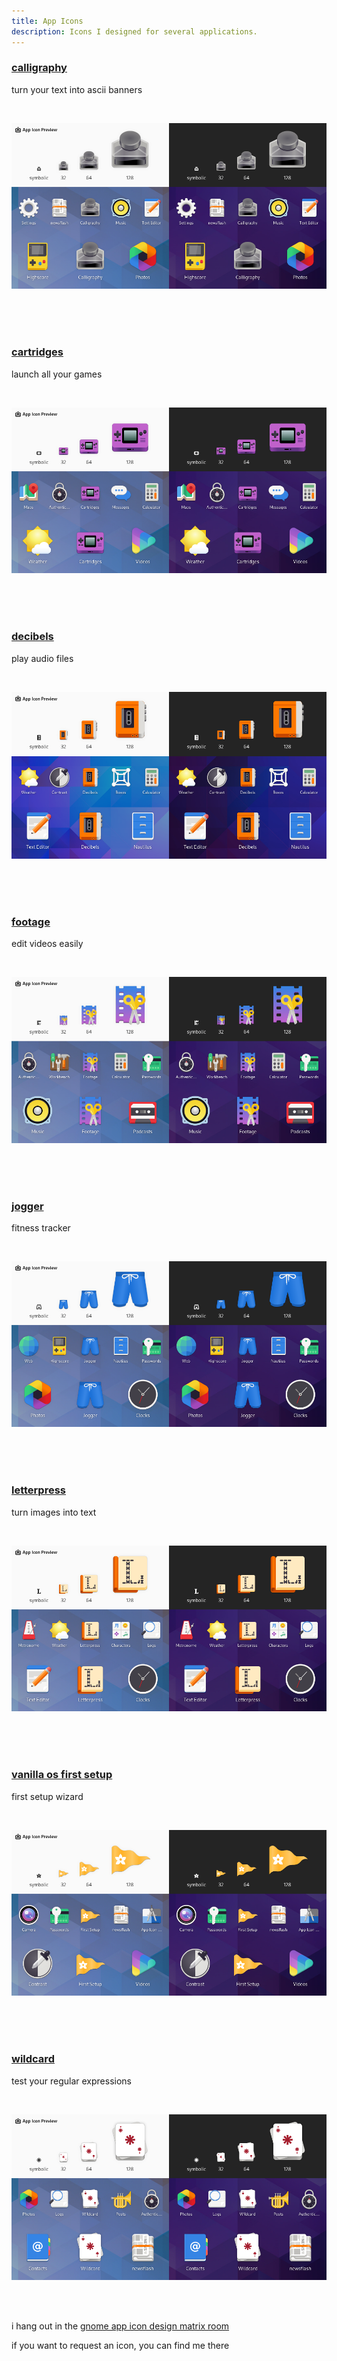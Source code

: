 ```yaml
---
title: App Icons
description: Icons I designed for several applications.
---
```


### [calligraphy](https://gitlab.com/gregorni/Calligraphy)
turn your text into ascii banners

<br>

![app icon preview](/images/calligraphy-icon.webp)

<br>
<br>
<br>

### [cartridges](https://github.com/kra-mo/cartridges)
launch all your games

<br>

![app icon preview](/images/cartridges-icon.webp)

<br>
<br>
<br>

### [decibels](https://github.com/vixalien/decibels)
play audio files

<br>

![app icon preview](/images/decibels-icon.webp)

<br>
<br>
<br>

### [footage](https://gitlab.com/adhami3310/Footage)
edit videos easily

<br>

![app icon preview](/images/footage-icon.webp)

<br>
<br>
<br>

### [jogger](https://codeberg.org/baarkerlounger/jogger)
fitness tracker

<br>

![app icon preview](/images/jogger-icon.webp)

<br>
<br>
<br>

### [letterpress](https://gitlab.com/gregorni/Letterpress)
turn images into text

<br>

![app icon preview](/images/letterpess-icon.webp)

<br>
<br>
<br>

### [vanilla os first setup](https://github.com/vanilla-OS/first-setup)
first setup wizard

<br>

![app icon preview](/images/first-setup-icon.webp)

<br>
<br>
<br>

### [wildcard](https://github.com/fkinoshita/Wildcard)
test your regular expressions

<br>

![app icon preview](/images/wildcard-icon.webp)

<br>
<br>

i hang out in the [gnome app icon design matrix room](https://matrix.to/#/#appicondesign:gnome.org)

if you want to request an icon, you can find me there
